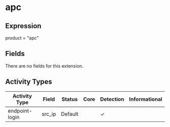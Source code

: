 apc
===

Expression
----------

product = "apc"

Fields
------

There are no fields for this extension.

Activity Types
--------------

| Activity Type  | Field  | Status  | Core | Detection | Informational |
| -------------- | ------ | ------- | ---- | --------- | ------------- |
| endpoint-login | src_ip | Default |      | &#10003;  |               |

